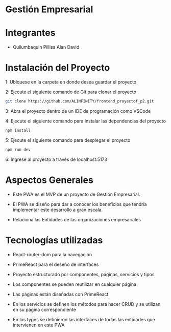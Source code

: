 # Gestión Empresarial

# Integrantes

- Quilumbaquin Pillisa Alan David 

# Instalación del Proyecto

1: Ubíquese en la carpeta en donde desea guardar el proyecto

2: Ejecute el siguiente comando de Git para clonar el proyecto

```bash
git clone https://github.com/ALINFINITY/frontend_proyectof_p2.git
```

3: Abra el proyecto dentro de un IDE de programación como VSCode

4: Ejecute el siguiente comando para instalar las dependencias del proyecto

```bash
npm install
```

5: Ejecute el siguiente comando para desplegar el proyecto

```bash
npm run dev
```

6: Ingrese al proyecto a través de localhost:5173


# Aspectos Generales

- Este PWA es el MVP de un proyecto de Gestión Empresarial.

- El PWA se diseño para dar a conocer los beneficios que tendría implementar este desarrollo a gran escala.

- Relaciona las Entidades de las organizaciones empresariales


# Tecnologías utilizadas

- React-router-dom para la navegación

- PrimeReact para el deseño de interfaces

- Proyecto estructurado por componentes, páginas, servicios y tipos

- Los componentes se pueden reutilizar en cualquier página

- Las páginas están diseñadas con PrimeReact

- En los servicios se definen los métodos para hacer CRUD y se utilizan en su página correspondiente

- En los types se definieron las interfaces de todas las entidades que intervienen en este PWA


